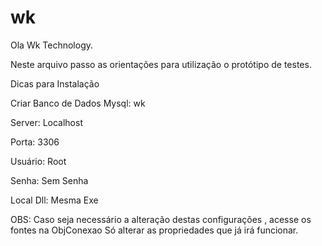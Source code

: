 # wk

Ola Wk Technology.

Neste arquivo passo as orientações para utilização o protótipo de testes.

Dicas para Instalação

Criar Banco de Dados Mysql: wk

Server: Localhost

Porta: 3306

Usuário: Root

Senha: Sem Senha

Local Dll: Mesma Exe


OBS: Caso seja necessário a alteração destas configurações , acesse os fontes na ObjConexao Só alterar as propriedades que já irá funcionar.
